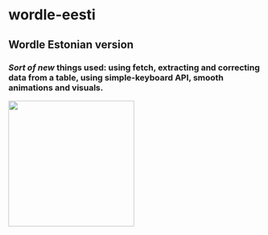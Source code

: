 # wordle-eesti

## Wordle Estonian version

### *Sort of new* things used: using fetch, extracting and correcting data from a table, using simple-keyboard API, smooth animations and visuals.

<img src="https://github.com/markuspalu/wordle-eesti/assets/86494021/1315280c-8f21-45c8-98b6-29833c131789" width="250" height="250"/>
